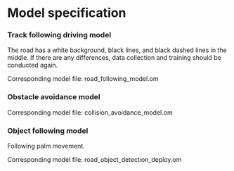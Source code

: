 # Model specification

### Track following driving model

The road has a white background, black lines, and black dashed lines in the middle. If there are any differences, data collection and training should be conducted again.

Corresponding model file: road_following_model.om

### Obstacle avoidance model

Corresponding model file: collision_avoidance_model.om

### Object following model

Following palm movement.

Corresponding model file: road_object_detection_deploy.om